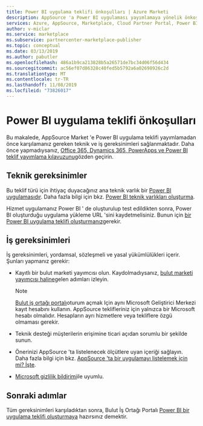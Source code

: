 ```yaml
---
title: Power BI uygulama teklifi önkoşulları | Azure Marketi
description: AppSource 'a Power BI uygulaması yayımlamaya yönelik önkoşulları sağlar.
services: Azure, AppSource, Marketplace, Cloud Partner Portal, Power BI
author: v-miclar
ms.service: marketplace
ms.subservice: partnercenter-marketplace-publisher
ms.topic: conceptual
ms.date: 03/13/2019
ms.author: pabutler
ms.openlocfilehash: 486a1b9ca213828b5a26571de7bc34d06f56d434
ms.sourcegitcommit: ac56ef07d86328c40fed5b5792a6a02698926c2d
ms.translationtype: MT
ms.contentlocale: tr-TR
ms.lasthandoff: 11/08/2019
ms.locfileid: "73826017"
---
```

# <a name="power-bi-app-offer-prerequisites"></a>Power BI uygulama teklifi önkoşulları

Bu makalede, AppSource Market 'e Power BI uygulama teklifi yayımlamadan önce karşılamanız gereken teknik ve iş gereksinimleri sağlanmaktadır.  Daha önce yapmadıysanız, [Office 365, Dynamics 365, PowerApps ve Power BI teklif yayımlama kılavuzunu](../../appsource-offer-publishing-guide.md)gözden geçirin.


## <a name="technical-requirements"></a>Teknik gereksinimler

Bu teklif türü için ihtiyaç duyacağınız ana teknik varlık bir [Power BI uygulamasıdır](https://go.microsoft.com/fwlink/?linkid=2028636). Daha fazla bilgi için bkz. [Power BI teknik varlıkları oluşturma](./cpp-create-technical-assets.md).

Hizmet uygulamanız Power BI ' de oluşturulup test edildikten sonra, Power BI oluşturduğu uygulama yükleme URL 'sini kaydetmelisiniz. Bunun için [bir Power BI uygulama teklifi oluşturmanız](./cpp-create-offer.md)gerekir.

## <a name="business-requirements"></a>İş gereksinimleri

İş gereksinimleri, yordamsal, sözleşmeli ve yasal yükümlülükleri içerir.  Şunları yapmanız gerekir:

- Kayıtlı bir bulut marketi yayımcısı olun. Kaydolmadıysanız, [bulut marketi yayımcısı haline](https://docs.microsoft.com/azure/marketplace/become-publisher)gelen adımları izleyin.

    > [!NOTE] 
    > [Bulut iş ortağı portalı](https://cloudpartner.azure.com)oturum açmak Için aynı Microsoft Geliştirici Merkezi kayıt hesabını kullanın. AppSource teklifleriniz için yalnızca bir Microsoft hesabı olmalıdır. Hesapların ayrı hizmetlere veya tekliflere özgü olmaması gerekir.
 
- Teknik desteği müşterilerin erişimine ticari açıdan sorumlu bir şekilde sunun.
- Önerinizi AppSource 'ta listelenecek ölçütlere uyan içeriği sağlayın. Daha fazla bilgi için bkz. [AppSource 'ta bir uygulamayı listelemek için mi? İşte](https://appsource.microsoft.com/blogs/have-an-app-to-list-on-appsource-here-s-how).
- [Microsoft gizlilik bildirimi](https://privacy.microsoft.com/privacystatement)ile uyumlu.


## <a name="next-steps"></a>Sonraki adımlar

Tüm gereksinimleri karşıladıktan sonra, Bulut İş Ortağı Portalı [Power BI bir uygulama teklifi oluşturmaya](./cpp-create-offer.md) hazırsınız demektir.
